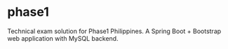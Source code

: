 # phase1
Technical exam solution for Phase1 Philippines. A Spring Boot + Bootstrap web application with MySQL backend.
